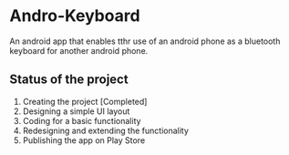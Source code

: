 # Andro-Keyboard
An android app that enables tthr use of an android 
phone as a bluetooth keyboard for another android phone.

## Status of the project
1. Creating the project [Completed]
2. Designing a simple UI layout
3. Coding for a basic functionality
4. Redesigning and extending the functionality
5. Publishing the app on Play Store